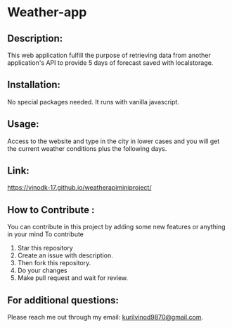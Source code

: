 # Weather-app

## Description:

This web application fulfill the purpose of retrieving data from another application's API to provide 5 days of forecast saved with localstorage.

## Installation:

No special packages needed. It runs with vanilla javascript.

## Usage:

Access to the website and type in the city in lower cases and you will get the current weather conditions plus the following days.



## Link:

https://vinodk-17.github.io/weatherapiminiproject/

## How to Contribute :

You can contribute in this project by adding some new features or anything in your mind 
To contribute 
1. Star this repository
2. Create an issue with description.
3. Then fork this repository.
4. Do your changes 
5. Make pull request and wait for review.



## For additional questions:

Please reach me out through my email: kurilvinod9870@gmail.com.

 
